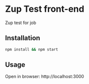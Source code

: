 # Zup Test front-end
Zup test for job
## Installation
```sh
npm install && npm start
```
## Usage
Open in browser: http://localhost:3000
